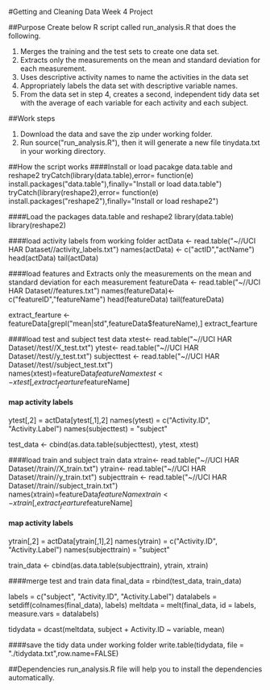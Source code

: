#Getting and Cleaning Data Week 4 Project

##Purpose
Create below R script called run_analysis.R that does the following. <br>
1) Merges the training and the test sets to create one data set.<br>
2) Extracts only the measurements on the mean and standard deviation for each measurement.<br>
3) Uses descriptive activity names to name the activities in the data set<br>
4) Appropriately labels the data set with descriptive variable names.<br>
5) From the data set in step 4, creates a second, independent tidy data set with the average of each variable for each activity and each subject.

##Work steps
1) Download the data and save the zip under working folder.<br>
2) Run source("run_analysis.R"), then it will generate a new file tinydata.txt in your working directory.

##How the script works 
####Install or load pacakge data.table and reshape2
tryCatch(library(data.table),error= function(e) install.packages("data.table"),finally="Install or load data.table")
tryCatch(library(reshape2),error= function(e) install.packages("reshape2"),finally="Install or load reshape2")

####Load the packages data.table and reshape2
library(data.table)
library(reshape2)

####load activity labels from working folder
actData <- read.table("~//UCI HAR Dataset//activity_labels.txt")
names(actData) <- c("actID","actName")
head(actData)
tail(actData)

####load features and Extracts only the measurements on the mean and standard deviation for each measurement
featureData <- read.table("~//UCI HAR Dataset//features.txt")
names(featureData)<-c("featureID","featureName")
head(featureData)
tail(featureData)

extract_fearture <- featureData[grepl("mean|std",featureData$featureName),]
extract_fearture

####load test and subject test data
xtest<- read.table("~//UCI HAR Dataset//test//X_test.txt")
ytest<- read.table("~//UCI HAR Dataset//test//y_test.txt")
subjecttest <- read.table("~//UCI HAR Dataset//test//subject_test.txt")
names(xtest)=featureData$featureName
xtest <- xtest[,extract_fearture$featureName]

#### map activity labels
ytest[,2] = actData[ytest[,1],2]
names(ytest) = c("Activity.ID", "Activity.Label")
names(subjecttest) = "subject"

test_data <- cbind(as.data.table(subjecttest), ytest, xtest)

####load train and subject train data
xtrain<- read.table("~//UCI HAR Dataset//train//X_train.txt")
ytrain<- read.table("~//UCI HAR Dataset//train//y_train.txt")
subjecttrain <- read.table("~//UCI HAR Dataset//train//subject_train.txt")
names(xtrain)=featureData$featureName
xtrain <- xtrain[,extract_fearture$featureName]

#### map activity labels
ytrain[,2] = actData[ytrain[,1],2]
names(ytrain) = c("Activity.ID", "Activity.Label")
names(subjecttrain) = "subject"

train_data  <- cbind(as.data.table(subjecttrain), ytrain, xtrain)

####merge test and train data
final_data = rbind(test_data, train_data)

labels   = c("subject", "Activity.ID", "Activity.Label")
datalabels = setdiff(colnames(final_data), labels)
meltdata  = melt(final_data, id = labels, measure.vars = datalabels)

tidydata = dcast(meltdata, subject + Activity.ID ~ variable, mean)

####save the tidy data under working folder
write.table(tidydata, file = "./tidydata.txt",row.name=FALSE)

##Dependencies
run_analysis.R file will help you to install the dependencies automatically.
